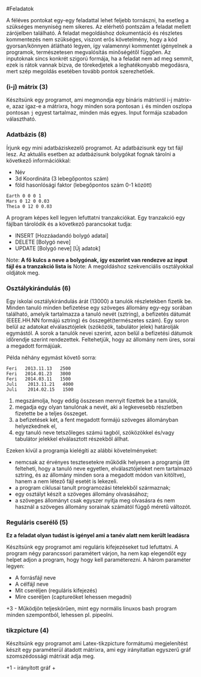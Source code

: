 #Feladatok

A féléves pontokat egy-egy feladattal lehet feljebb tornászni, ha esetleg a szükséges menyniség nem sikeres. Az elérhető pontszám a feladat mellett zárójelben található.
A feladat megoldáshoz dokumentáció és részletes kommentezés nem szükséges, viszont erős követelmény, hogy a kód gyorsan/könnyen átlátható legyen, így valamennyi kommentet igényelnek a programok, természetesen megvalósítás minőségétől függően. 
Az inputoknak sincs konkrét szigorú formája, ha a feladat nem ad meg semmit, ezek is rátok vannak bízva, de törekedjetek a leghatékonyabb megodásra, mert szép megoldás esetében tovább pontok szerezhetőek.

### (i-j) mátrix (3)

Készítsünk egy programot, ami megmondja egy bináris mátrixról i-j mátrix-e, azaz igaz-e a mátrixra, hogy minden sora pontosan ```i```  és minden oszlopa pontosan ```j``` egyest tartalmaz, minden más egyes. Input formája szabadon választható.


### Adatbázis (8)

Írjunk egy mini adatbáziskezelő programot. 
Az adatbázisunk egy txt fájl lesz. Az aktuális esetben az adatbázisunk bolygókat fognak tárolni a következő információkkal:

* Név
* 3d Koordináta (3 lebegőpontos szám)
* föld hasonlósági faktor (lebegőpontos szám 0-1 között)

```
Earth 0 0 0 1 
Mars 0 12 0 0.03
Theia 0 12 0 0.03 
````
A program képes kell legyen lefuttatni tranzakciókat. Egy tranzakció egy fájlban tárolódik és a következő parancsokat tudja:

* INSERT [Hozzáadandó bolygó adatai]
* DELETE [Bolygó neve]
* UPDATE [Bolygó neve] [Új adatok]

Note: **A fő kulcs a neve a bolygónak, így eszerint van rendezve az input fájl és a tranzakció lista is**
Note: A megoldáshoz szekvenciális osztályokkal oldjátok meg.

### Osztálykirándulás (6)

Egy iskolai osztálykirándulás árát (13000) a tanulók részletekben fizetik be. Minden tanuló minden befizetése egy szöveges állomány egy-egy sorában található, amelyik tartalmazza a  tanuló nevét (sztring), a befizetés dátumát (EEEE.HH.NN formájú sztring) és összegét(természetes szám). Egy soron belül az adatokat elválasztójelek (szóközök, tabulátor jelek) határolják egymástól. A sorok a tanulók nevei szerint, azon belül a befizetési dátumok időrendje szerint rendezettek. Feltehetjük, hogy az állomány nem üres, sorai a megadott formájúak.

Példa néhány egymást követő sorra:
```
Feri   2013.11.13   2500   
Feri   2014.01.23   3000   
Feri   2014.03.11   1500
Juli    2013.11.21   4000
Juli    2014.02.15   1500
```
1. megszámolja, hogy eddig összesen mennyit fizettek be a tanulók,
2. megadja egy olyan tanulónak a nevét, aki a legkevesebb részletben fizetette be a teljes összeget. 
3. a befizetések két, a fent megadott formájú szöveges állományban helyezkednek el,
4. egy tanuló neve tetszőleges számú tagból, szóközökkel és/vagy tabulátor jelekkel elválasztott részekből állhat.

Ezeken kívül a programja kielégíti az alábbi követelményeket:

* nemcsak az érvényes tesztesetekre működik helyesen a programja (itt felteheti, hogy a tanuló neve egyetlen, elválasztójeleket nem tartalmazó sztring, és az állomány minden sora a megadott módon van kitöltve), hanem a nem létező fájl esetét is lekezeli.
* a program ciklusai tanult programozási tételekből származnak;
* egy osztályt készít a szöveges állomány olvasásához;
* a szöveges állományt csak egyszer nyitja meg olvasásra és nem használ a szöveges állomány sorainak számától függő méretű változót.

### Reguláris cserélő (5)

**Ez a feladat olyan tudást is igényel ami a tanév alatt nem került leadásra**

Készítsünk egy programot ami reguláris kifejezéseket tud lefuttatni. A program négy parancssori paramétert várjon, ha nem kap elegendőt egy helpet adjon a program, hogy hogy kell paraméterezni. A három paraméter legyen:

* A forrásfájl neve
* A célfájl neve
* Mit cseréljen (reguláris kifejezés)
* Mire cseréljen (captureöket lehessen megadni)

+3 - Működjön teljeskörűen, mint egy normális linuxos bash program minden szempontból, lehessen pl. pipeolni.

### tikzpicture (4)

Készítsünk egy programot ami Latex-tikzpicture formátumú megjelenítést készít egy paraméterül átadott mátrixra, ami egy irányítatlan egyszerű gráf szomszédossági mátrixát adja meg.

+1 - irányított gráf 
+ 
